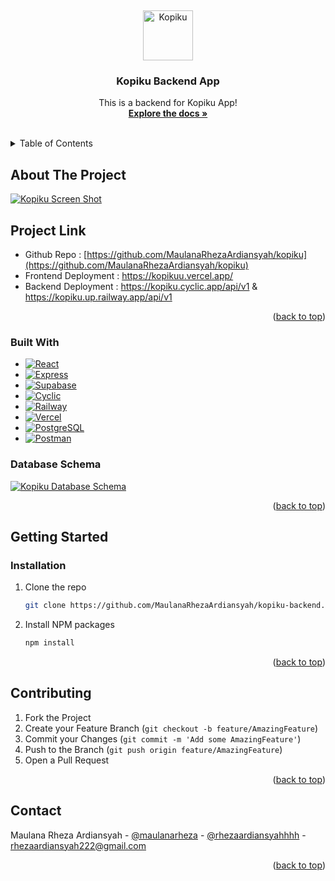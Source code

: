 <a name="kopiku-top"></a>
<br />
<div align="center">
  <a href="https://hellojobb.vercel.app/">
    <img src="https://kopiku.up.railway.app/images/coffe-logo.webp" alt="Kopiku" width="80" height="80">
  </a>

  <h3 align="center">Kopiku Backend App</h3>

  <p align="center">
    This is a backend for Kopiku App!
    <br />
    <a href="https://github.com/MaulanaRhezaArdiansyah/kopiku-backend"><strong>Explore the docs »</strong></a>
    <br />
    <br />
  </p>
</div>

<!-- TABLE OF CONTENTS -->
<details>
  <summary>Table of Contents</summary>
  <ol>
    <li>
      <a href="#about-the-project">About The Project</a>
      <ul>
        <li><a href="#built-with">Built With</a></li>
      </ul>
    </li>
    <li>
      <a href="#getting-started">Getting Started</a>
      <ul>
        <li><a href="#installation">Installation</a></li>
      </ul>
    </li>
    <li><a href="#contributing">Contributing</a></li>
    <li><a href="#contact">Contact</a></li>
  </ol>
</details>


<!-- ABOUT THE PROJECT -->
## About The Project

[![Kopiku Screen Shot][product-screenshot]](https://kopikuu.vercel.app/)


<!-- PROJECT -->
## Project Link
* Github Repo : [https://github.com/MaulanaRhezaArdiansyah/kopiku](https://github.com/MaulanaRhezaArdiansyah/kopiku)
* Frontend Deployment : https://kopikuu.vercel.app/
* Backend Deployment : https://kopiku.cyclic.app/api/v1 & https://kopiku.up.railway.app/api/v1

<p align="right">(<a href="#kopiku-top">back to top</a>)</p>



### Built With

* [![React][React.js]][React-url]
* [![Express][Express.js]][Express-url]
* [![Supabase][Supabase]][Supabase-url]
* [![Cyclic][Cyclic]][Cyclic-url]
* [![Railway][Railway]][Railway-url]
* [![Vercel][Vercel]][Vercel-url]
* [![PostgreSQL][PostgreSQL]][PostgreSQL-url]
* [![Postman][Postman]][Postman-url]


### Database Schema

[![Kopiku Database Schema][kopiku-db-schema]](https://drawsql.app/teams/me-410/diagrams/kopiku-app/)


<p align="right">(<a href="#kopiku-top">back to top</a>)</p>



<!-- GETTING STARTED -->
## Getting Started


### Installation

1. Clone the repo
   ```sh
   git clone https://github.com/MaulanaRhezaArdiansyah/kopiku-backend.git
   ```
2. Install NPM packages
   ```sh
   npm install
   ```

<p align="right">(<a href="#kopiku-top">back to top</a>)</p>



<!-- CONTRIBUTING -->
## Contributing

1. Fork the Project
2. Create your Feature Branch (`git checkout -b feature/AmazingFeature`)
3. Commit your Changes (`git commit -m 'Add some AmazingFeature'`)
4. Push to the Branch (`git push origin feature/AmazingFeature`)
5. Open a Pull Request

<p align="right">(<a href="#kopiku-top">back to top</a>)</p>



<!-- CONTACT -->
## Contact

Maulana Rheza Ardiansyah - [@maulanarheza](https://www.linkedin.com/in/maulanarheza/) - [@rhezaardiansyahhhh](https://instagram.com/rhezaardiansyahhhh) - rhezaardiansyah222@gmail.com


<p align="right">(<a href="#kopiku-top">back to top</a>)</p>


<!-- LINKS -->
[product-screenshot]: https://kopiku.up.railway.app/images/kopiku-landing.png
[kopiku-db-schema]: https://kopiku.up.railway.app/images/kopiku-db-schema.png
[React.js]: https://img.shields.io/badge/React.js-20232A?style=for-the-badge&logo=react&logoColor=61DAFB
[React-url]: https://reactjs.org/
[Express.js]: https://img.shields.io/badge/Express.js-20232A?style=for-the-badge&logo=express&logoColor=61DAFB
[Express-url]: https://expressjs.com/
[Supabase]: https://img.shields.io/badge/Supabase-20232A?style=for-the-badge&logo=supabase&logoColor=61DAFB
[Supabase-url]: https://supabase.com/
[Cyclic]: https://img.shields.io/badge/Cyclic.sh-20232A?style=for-the-badge&logo=cyclic.sh&logoColor=61DAFB
[Cyclic-url]: http://www.cyclic.sh/
[Railway]: https://img.shields.io/badge/Railway-20232A?style=for-the-badge&logo=railway&logoColor=61DAFB
[Railway-url]: http://www.railway.app/
[Vercel]: https://img.shields.io/badge/Vercel-20232A?style=for-the-badge&logo=vercel&logoColor=61DAFB
[Vercel-url]: https://vercel.com/
[PostgreSQL]: https://img.shields.io/badge/PostgreSQL-20232A?style=for-the-badge&logo=postgresql&logoColor=61DAFB
[PostgreSQL-url]: https://www.postgresql.org/
[Postman]: https://img.shields.io/badge/Postman-20232A?style=for-the-badge&logo=postman&logoColor=61DAFB
[Postman-url]: https://www.postman.com/
